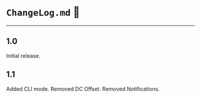# `ChangeLog.md` 📝

---

## 1.0
Initial release.

## 1.1
Added CLI mode.
Removed DC Offset.
Removed Notifications.